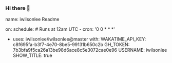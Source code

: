 ### Hi there 👋
<!--START_SECTION:waka-->
name: iwilsonlee Readme

on:
  schedule:
    # Runs at 12am UTC
    - cron: '0 0 * * *'

- uses: iwilsonlee/iwilsonlee@master
        with:
          WAKATIME_API_KEY: c8f695fa-b3f7-4e70-8be5-99131b650c2b
          GH_TOKEN: 7b3bfa9f5ca26a13be98d6ace8c5e3072cae0e96
          USERNAME: iwilsonlee
          SHOW_TITLE: true
<!--END_SECTION:waka-->
<!--
**iwilsonlee/iwilsonlee** is a ✨ _special_ ✨ repository because its `README.md` (this file) appears on your GitHub profile.

Here are some ideas to get you started:

- 🔭 I’m currently working on ...
- 🌱 I’m currently learning ...
- 👯 I’m looking to collaborate on ...
- 🤔 I’m looking for help with ...
- 💬 Ask me about ...
- 📫 How to reach me: ...
- 😄 Pronouns: ...
- ⚡ Fun fact: ...
-->
